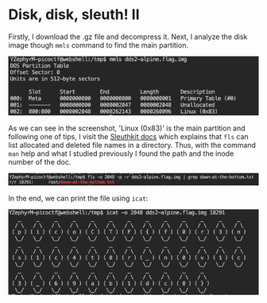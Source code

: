 # Disk, disk, sleuth! II

Firstly, I download the .gz file and decompress it. 
Next, I analyze the disk image though `mmls` command to find the main partition.


![Analyzing disk imga](./img/DDS2_analyzing.png)


As we can see in the screenshot, 'Linux (0x83)' is the main partition and following one of tips, I visit the [Sleuthkit docs](http://wiki.sleuthkit.org/index.php?title=TSK_Tool_Overview) which explains that `fls` can list allocated and deleted file names in a directory. Thus, with the command `man` help and what I studied previously I found the path and the inode number of the doc.


![Found file](./img/DDS2_location.png)


In the end, we can print the file using `icat`:


![Flag](./img/DDS2_result.png)
